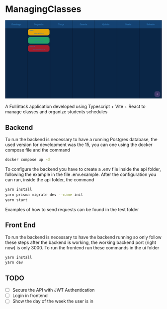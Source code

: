 # ManagingClasses

![List_Page](https://raw.githubusercontent.com/Fukubi/ManagingClasses/main/images/List.png)

A FullStack application developed using Typescript + Vite + React to manage classes and organize students schedules

## Backend

To run the backend is necessary to have a running Postgres database, the used version for development was the 15, you can one using the docker compose file and the command  
```bash
docker compose up -d
```

To configure the backend you have to create a .env file inside the api folder, following the example in the file .env.example. After the configuration you can run, inside the api folder, the command
```bash
yarn install
yarn prisma migrate dev --name init
yarn start
```

Examples of how to send requests can be found in the test folder

## Front End

To run the backend is necessary to have the backend running so only follow these steps after the backend is working, the working backend port (right now) is only 3000. To run the frontend run these commands in the ui folder
```bash
yarn install
yarn dev
```

## TODO

- [ ] Secure the API with JWT Authentication
- [ ] Login in frontend
- [ ] Show the day of the week the user is in
